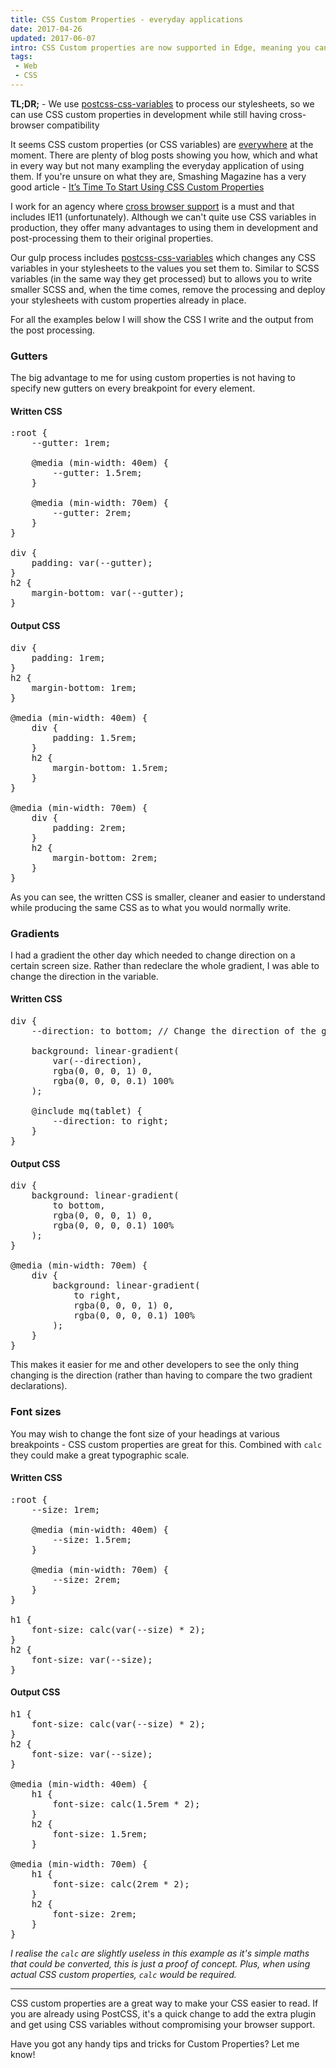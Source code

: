 ```yaml
---
title: CSS Custom Properties - everyday applications
date: 2017-04-26
updated: 2017-06-07
intro: CSS Custom properties are now supported in Edge, meaning you can use them nearly everywhere. However, there are some cases where further browser support is required. Using PostCSS we can use CSS custom properties in development while still maintaining cross browser support.
tags:
 - Web
 - CSS
---
```


<div class="info"><strong>TL;DR;</strong> - We use <a href="https://github.com/MadLittleMods/postcss-css-variables">postcss-css-variables</a> to process our stylesheets, so we can use CSS custom properties in development while still having cross-browser compatibility</div>

It seems CSS custom properties (or CSS variables) are [everywhere](https://css-tricks.com/now-css-custom-properties-thing-value-parts-can-changed-individually/) at the moment. There are plenty of blog posts showing you how, which and what in every way but not many exampling the everyday application of using them. If you're unsure on what they are, Smashing Magazine has a very good article - [It’s Time To Start Using CSS Custom Properties](https://www.smashingmagazine.com/2017/04/start-using-css-custom-properties/)

I work for an agency where [cross browser support](http://caniuse.com/#feat=css-variables) is a must and that includes IE11 (unfortunately). Although we can't quite use CSS variables in production, they offer many advantages to using them in development and post-processing them to their original properties.

Our gulp process includes [postcss-css-variables](https://github.com/MadLittleMods/postcss-css-variables) which changes any CSS variables in your stylesheets to the values you set them to. Similar to SCSS variables (in the same way they get processed) but to allows you to write smaller SCSS and, when the time comes, remove the processing and deploy your stylesheets with custom properties already in place.

For all the examples below I will show the CSS I write and the output from the post processing.

### Gutters

The big advantage to me for using custom properties is not having to specify new gutters on every breakpoint for every element.

#### Written CSS

<pre class="language-scss">
:root {
	--gutter: 1rem;

	@media (min-width: 40em) {
		--gutter: 1.5rem;
	}

	@media (min-width: 70em) {
		--gutter: 2rem;
	}
}

div {
	padding: var(--gutter);
}
h2 {
	margin-bottom: var(--gutter);
}
</pre>

#### Output CSS

<pre class="language-css">
div {
	padding: 1rem;
}
h2 {
	margin-bottom: 1rem;
}

@media (min-width: 40em) {
	div {
		padding: 1.5rem;
	}
	h2 {
		margin-bottom: 1.5rem;
	}
}

@media (min-width: 70em) {
	div {
		padding: 2rem;
	}
	h2 {
		margin-bottom: 2rem;
	}
}
</pre>

As you can see, the written CSS is smaller, cleaner and easier to understand while producing the same CSS as to what you would normally write.

### Gradients

I had a gradient the other day which needed to change direction on a certain screen size. Rather than redeclare the whole gradient, I was able to change the direction in the variable.

#### Written CSS

<pre class="language-scss">
div {
	--direction: to bottom; // Change the direction of the gradient on mobile

	background: linear-gradient(
		var(--direction),
		rgba(0, 0, 0, 1) 0,
		rgba(0, 0, 0, 0.1) 100%
	);

	@include mq(tablet) {
		--direction: to right;
	}
}
</pre>

#### Output CSS

<pre class="language-css">
div {
	background: linear-gradient(
		to bottom,
		rgba(0, 0, 0, 1) 0,
		rgba(0, 0, 0, 0.1) 100%
	);
}

@media (min-width: 70em) {
	div {
		background: linear-gradient(
			to right,
			rgba(0, 0, 0, 1) 0,
			rgba(0, 0, 0, 0.1) 100%
		);
	}
}
</pre>

This makes it easier for me and other developers to see the only thing changing is the direction (rather than having to compare the two gradient declarations).

### Font sizes

You may wish to change the font size of your headings at various breakpoints - CSS custom properties are great for this. Combined with `calc` they could make a great typographic scale.

#### Written CSS

<pre class="language-scss">
:root {
	--size: 1rem;

	@media (min-width: 40em) {
		--size: 1.5rem;
	}

	@media (min-width: 70em) {
		--size: 2rem;
	}
}

h1 {
	font-size: calc(var(--size) * 2);
}
h2 {
	font-size: var(--size);
}
</pre>

#### Output CSS

<pre class="language-css">
h1 {
	font-size: calc(var(--size) * 2);
}
h2 {
	font-size: var(--size);
}

@media (min-width: 40em) {
	h1 {
		font-size: calc(1.5rem * 2);
	}
	h2 {
		font-size: 1.5rem;
	}

@media (min-width: 70em) {
	h1 {
		font-size: calc(2rem * 2);
	}
	h2 {
		font-size: 2rem;
	}
}
</pre>

_I realise the `calc` are slightly useless in this example as it's simple maths that could be converted, this is just a proof of concept. Plus, when using actual CSS custom properties, `calc` would be required._

- - -

CSS custom properties are a great way to make your CSS easier to read. If you are already using PostCSS, it's a quick change to add the extra plugin and get using CSS variables without compromising your browser support.

Have you got any handy tips and tricks for Custom Properties? Let me know!